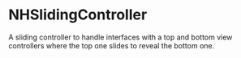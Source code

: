 NHSlidingController
===================

A sliding controller to handle interfaces with a top and bottom view controllers where the top one slides to reveal the bottom one.
